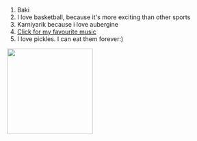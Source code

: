 1. Baki
2. I love basketball, because it's more exciting than other sports
3. Karniyarik because i love aubergine 
4. [Click for my favourite music ](https://www.youtube.com/watch?v=Bz8iEJeh26E)
5. I love pickles. I can eat them forever:)
<img src="https://www.iposters.co.uk/media/catalog/product/S/T/ST12157P-PL.jpg" width="200px" height="200px">
